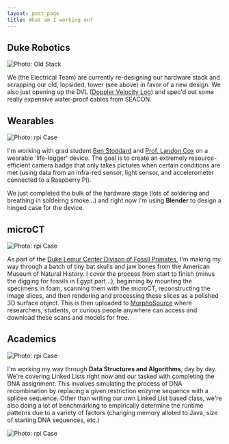 ```yaml
---
layout: post_page
title: What am I working on?
---
```


## Duke Robotics

<img alt="Photo: Old Stack" src="http://nmlin.org/Images/2015.10.12/oldStack.jpg" style="max-width:630px;">

We (the Electrical Team) are currently re-designing our hardware stack and scrapping our old, lopsided, tower (see above) in favor of a new design. We also just opening up the DVL ([Doppler Velocity Log](https://en.wikipedia.org/wiki/Acoustic_Doppler_current_profiler#Bottom_tracking)) and spec'd out some really expensive water-proof cables from SEACON.

## Wearables

<img alt="Photo: rpi Case" src="http://nmlin.org/Images/2015.10.12/rpiCase.png" style="max-width:630px;">

I'm working with grad student [Ben Stoddard](https://sites.google.com/site/bcstodds/home) and [Prof. Landon Cox](https://users.cs.duke.edu/~lpcox/) on a wearable 'life-logger' device. The goal is to create an extremely resource-efficient camera badge that only takes pictures when certain conditions are met (using data from an infra-red sensor, light sensor, and accelerometer connected to a Raspberry Pi). 

We just completed the bulk of the hardware stage (lots of soldering and breathing in soldeirng smoke...) and right now I'm using **Blender** to design a hinged case for the device. 

## microCT 

<img alt="Photo: rpi Case" src="http://nmlin.org/Images/2015.10.12/imageJ.png" style="max-width:630px;">

As part of the [Duke Lemur Center Divison of Fossil Primates](http://lemur.duke.edu/discover/division-of-fossil-primates/), I'm making my way through a batch of tiny bat skulls and jaw bones from the American Museum of Natural History. I cover the process from start to finish (minus the digging for fossils in Egypt part...), beginning by mounting the specimens in foam, scanning them with the microCT, reconstructing the image slices, and then rendering and processing these slices as a polished 3D surface object. This is then uploaded to [MorphoSource](MorphoSource.org) where researchers, students, or curious people anywhere can access and download these scans and models for free. 

## Academics

<img alt="Photo: rpi Case" src="http://nmlin.org/Images/2015.10.12/strand.png" style="max-width:630px;">

I'm working my way through **Data Structures and Algorithms**, day by day. We're covering Linked Lists right now and our tasked with completing the DNA assignment. This involves simulating the process of DNA recombination by replacing a given restriction enzyme sequence with a splicee sequence. Other than writing our own Linked List based class, we're also doing a lot of benchmarking to empirically determine the runtime patterns due to a variety of factors (changing memory alloted to Java, size of starting DNA sequences, etc.) 

<img alt="Photo: rpi Case" src="http://nmlin.org/Images/2015.10.12/benchmark.png" style="max-width:630px;">

